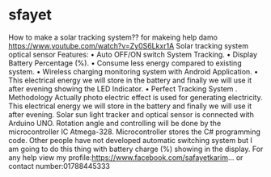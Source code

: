 # sfayet
How to make a solar tracking system?? for makeing help damo https://www.youtube.com/watch?v=Zy0S6Lkxr1A Solar tracking system optical sensor  Features: • Auto OFF/ON switch  System Tracking. • Display Battery Percentage (%). • Consume less energy compared to existing system. • Wireless charging monitoring system with Android Application. • This electrical energy we will store in the battery and finally we will use it after evening showing the LED Indicator. • Perfect Tracking  System . Methodology  Actually photo electric effect is used for generating electricity. This electrical energy we will store in the battery and finally we will use it after evening. Solar sun light tracker and optical sensor is connected with Arduino UNO. Rotation angle and controlling will be done by the microcontroller IC Atmega-328. Microcontroller stores the C# programming code. Other people have not developed automatic switching system but I am going to do this thing with battery charge (%) showing in the display.  For any help view my profile:https://www.facebook.com/safayetkarim... or contact number:01788445333
